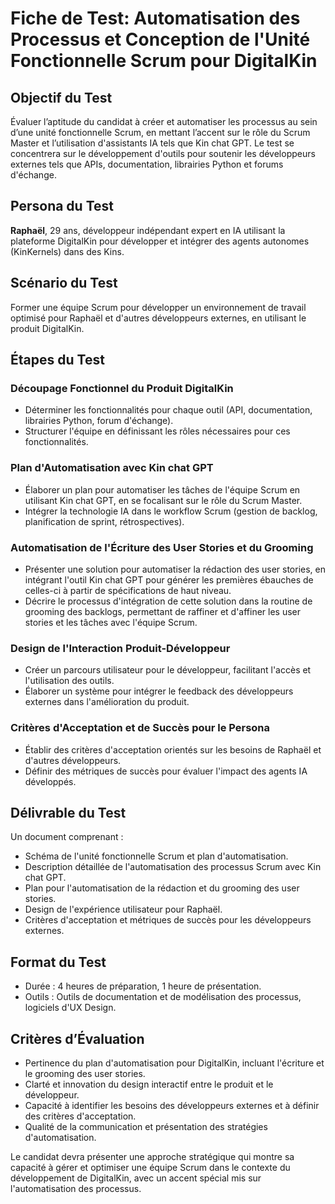 # Fiche de Test: Automatisation des Processus et Conception de l'Unité Fonctionnelle Scrum pour DigitalKin

## Objectif du Test
Évaluer l’aptitude du candidat à créer et automatiser les processus au sein d’une unité fonctionnelle Scrum, en mettant l’accent sur le rôle du Scrum Master et l’utilisation d'assistants IA tels que Kin chat GPT. Le test se concentrera sur le développement d'outils pour soutenir les développeurs externes tels que APIs, documentation, librairies Python et forums d'échange.

## Persona du Test
**Raphaël**, 29 ans, développeur indépendant expert en IA utilisant la plateforme DigitalKin pour développer et intégrer des agents autonomes (KinKernels) dans des Kins.

## Scénario du Test
Former une équipe Scrum pour développer un environnement de travail optimisé pour Raphaël et d'autres développeurs externes, en utilisant le produit DigitalKin.

## Étapes du Test

### Découpage Fonctionnel du Produit DigitalKin
- Déterminer les fonctionnalités pour chaque outil (API, documentation, librairies Python, forum d'échange).
- Structurer l'équipe en définissant les rôles nécessaires pour ces fonctionnalités.

### Plan d'Automatisation avec Kin chat GPT
- Élaborer un plan pour automatiser les tâches de l'équipe Scrum en utilisant Kin chat GPT, en se focalisant sur le rôle du Scrum Master.
- Intégrer la technologie IA dans le workflow Scrum (gestion de backlog, planification de sprint, rétrospectives).

### Automatisation de l'Écriture des User Stories et du Grooming
- Présenter une solution pour automatiser la rédaction des user stories, en intégrant l'outil Kin chat GPT pour générer les premières ébauches de celles-ci à partir de spécifications de haut niveau.
- Décrire le processus d'intégration de cette solution dans la routine de grooming des backlogs, permettant de raffiner et d'affiner les user stories et les tâches avec l'équipe Scrum.

### Design de l'Interaction Produit-Développeur
- Créer un parcours utilisateur pour le développeur, facilitant l'accès et l'utilisation des outils.
- Élaborer un système pour intégrer le feedback des développeurs externes dans l'amélioration du produit.

### Critères d'Acceptation et de Succès pour le Persona
- Établir des critères d'acceptation orientés sur les besoins de Raphaël et d'autres développeurs.
- Définir des métriques de succès pour évaluer l'impact des agents IA développés.

## Délivrable du Test
Un document comprenant :
- Schéma de l'unité fonctionnelle Scrum et plan d'automatisation.
- Description détaillée de l'automatisation des processus Scrum avec Kin chat GPT.
- Plan pour l'automatisation de la rédaction et du grooming des user stories.
- Design de l'expérience utilisateur pour Raphaël.
- Critères d'acceptation et métriques de succès pour les développeurs externes.

## Format du Test
- Durée : 4 heures de préparation, 1 heure de présentation.
- Outils : Outils de documentation et de modélisation des processus, logiciels d'UX Design.

## Critères d’Évaluation
- Pertinence du plan d'automatisation pour DigitalKin, incluant l'écriture et le grooming des user stories.
- Clarté et innovation du design interactif entre le produit et le développeur.
- Capacité à identifier les besoins des développeurs externes et à définir des critères d'acceptation.
- Qualité de la communication et présentation des stratégies d'automatisation.

Le candidat devra présenter une approche stratégique qui montre sa capacité à gérer et optimiser une équipe Scrum dans le contexte du développement de DigitalKin, avec un accent spécial mis sur l'automatisation des processus.

